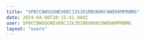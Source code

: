 ```yaml
---
title: "SP0CCBWSGGNEV6RCJ2XJD1RBVNXKC8WEKKMPRNMG"
date: 2024-04-08T10:15:41.949Z
user: SP0CCBWSGGNEV6RCJ2XJD1RBVNXKC8WEKKMPRNMG
layout: "users"
---
```

    
